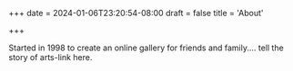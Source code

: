 +++
date = 2024-01-06T23:20:54-08:00
draft = false
title = 'About'

+++


Started in 1998 to create an online gallery for friends and family.... tell the story of arts-link here.
